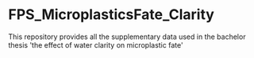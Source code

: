 # FPS_MicroplasticsFate_Clarity
This repository provides all the supplementary data used in the bachelor thesis 'the effect of water clarity on microplastic fate'
